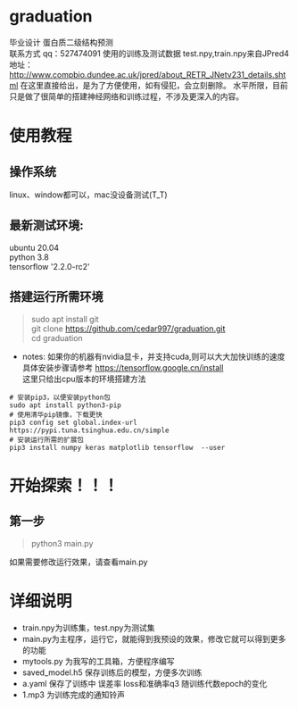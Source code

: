 # graduation
毕业设计 蛋白质二级结构预测   
联系方式 qq：527474091 
使用的训练及测试数据 test.npy,train.npy来自JPred4 
地址：http://www.compbio.dundee.ac.uk/jpred/about_RETR_JNetv231_details.shtml 
在这里直接给出，是为了方便使用，如有侵犯，会立刻删除。 
水平所限，目前只是做了很简单的搭建神经网络和训练过程，不涉及更深入的内容。 
# 使用教程 
## 操作系统
linux、window都可以，mac没设备测试(T_T)  
## 最新测试环境:  
 ubuntu 20.04  
 python 3.8  
 tensorflow '2.2.0-rc2'
## 搭建运行所需环境
>sudo apt install git  
>git clone https://github.com/cedar997/graduation.git   
>cd graduation

- notes: 如果你的机器有nvidia显卡，并支持cuda,则可以大大加快训练的速度 
具体安装步骤请参考 https://tensorflow.google.cn/install  
这里只给出cpu版本的环境搭建方法

```shell
# 安装pip3，以便安装python包
sudo apt install python3-pip  
# 使用清华pip镜像，下载更快
pip3 config set global.index-url https://pypi.tuna.tsinghua.edu.cn/simple  
# 安装运行所需的扩展包
pip3 install numpy keras matplotlib tensorflow  --user
```
# 开始探索！！！
## 第一步
>python3 main.py  


如果需要修改运行效果，请查看main.py
# 详细说明
- train.npy为训练集，test.npy为测试集
- main.py为主程序，运行它，就能得到我预设的效果，修改它就可以得到更多的功能
- mytools.py 为我写的工具箱，方便程序编写
- saved_model.h5 保存训练后的模型，方便多次训练
- a.yaml 保存了训练中 误差率 loss和准确率q3 随训练代数epoch的变化
- 1.mp3  为训练完成的通知铃声
